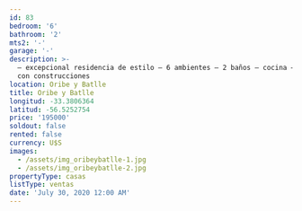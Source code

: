 ```yaml
---
id: 83
bedroom: '6'
bathroom: '2'
mts2: '-'
garage: '-'
description: >-
  – excepcional residencia de estilo – 6 ambientes – 2 baños – cocina – fondo
  con construcciones
location: Oribe y Batlle
title: Oribe y Batlle
longitud: -33.3806364
latitud: -56.5252754
price: '195000'
soldout: false
rented: false
currency: U$S
images:
  - /assets/img_oribeybatlle-1.jpg
  - /assets/img_oribeybatlle-2.jpg
propertyType: casas
listType: ventas
date: 'July 30, 2020 12:00 AM'
---
```


